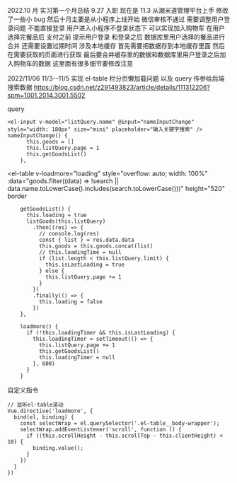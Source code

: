 2022.10 月 实习第一个月总结
9.27 入职 现在是 11.3
从潮米道管理平台上手 修改了一些小 bug
然后十月主要是从小程序上线开始 微信审核不通过
需要调整用户登录问题
不能直接登录
用户进入小程序不登录状态下 可以实现加入购物车 在用户选择完餐品后 支付之前 提示用户登录 和登录之后 数据库里用户选择的餐品进行合并 还需要设置过期时间
涉及本地缓存 首先需要把数据存到本地缓存里面 然后在需要获取的页面进行获取
最后要合并缓存里的数据和数据库里用户登录之后加入购物车的数据
这里面有很多细节要修改注意

2022/11/06
11/3--11/5
实现 el-table 栏分页懒加载问题
以及 query 传参给后端搜索数据
https://blog.csdn.net/z291493823/article/details/111312206?spm=1001.2014.3001.5502

query

```
<el-input v-model="listQuery.name" @input="nameInputChange" style="width: 180px" size="mini" placeholder="输入关键字搜索" />
nameInputChange() {
      this.goods = []
      this.listQuery.page = 1
      this.getGoodsList()
    },
```

<el-table
v-loadmore="loading"
style="overflow: auto; width: 100%"
:data="goods.filter((data) => !search || data.name.toLowerCase().includes(search.toLowerCase()))"
height="520"
border

>

```
    getGoodsList() {
      this.loading = true
      listGoods(this.listQuery)
        .then((res) => {
          // console.log(res)
          const { list } = res.data.data
          this.goods = this.goods.concat(list)
          // this.loadingTime = null
          if (list.length < this.listQuery.limit) {
            this.isLastLoading = true
          } else {
            this.listQuery.page += 1
          }
        })
        .finally(() => {
          this.loading = false
        })
    },
```

```
    loadmore() {
      if (!this.loadingTimer && this.isLastLoading) {
        this.loadingTimer = setTimeout(() => {
          this.listQuery.page += 1
          this.getGoodsList()
          this.loadingTimer = null
        }, 600)
      }
    }
```

自定义指令

```
// 监听el-table滚动
Vue.directive('loadmore', {
  bind(el, binding) {
    const selectWrap = el.querySelector('.el-table__body-wrapper');
    selectWrap.addEventListener('scroll', function () {
      if ((this.scrollHeight - this.scrollTop - this.clientHeight) < 10) {
        binding.value();
      }
    })
  }
})
```
